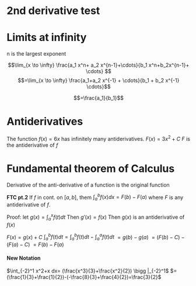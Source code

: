 
# 2nd derivative test


# Limits at infinity

n is the largest exponent

$$\lim_{x \to \infty} \frac{a_1 x^n+ a_2 x^{n-1}+\cdots}{b_1 x^n+b_2x^{n-1}+ \cdots}
$$
$$=\lim_{x \to \infty} \frac{a_1+a_2 x^{-1} + \cdots}{b_1 + b_2 x^{-1} \cdots}$$

$$=\frac{a_1}{b_1}$$

# Antiderivatives

The function $f(x)=6x$ has infinitely many antiderivatives.
$F(x)=3x^2+C$
$F$ is the antiderivative of $f$

# Fundamental theorem of Calculus
Derivative of the anti-derivative of a function is the original function


**FTC pt.2**
If $f$ in cont. on $[a,b]$, them $\int_{a}^{b} f(x) dx = F(b)-F(a)$ where $F$ is any antiderivative of $f$.

Proof:
let $g(x)=\int_a^x f(t) dt$
Then $g'(x)=f(x)$
Then $g(x)$ is an antiderivative of $f(x)$

$F(x)=g(x)+C$
$\int_{a}^{b} f(t) dt = \int_a^b f(t) dt - \int_a^a f(t) dt$
$=g(b)-g(a)$
$=(F(b)-C)-(F(a)-C)$
$=F(b)-F(a)$



#### New Notation


$\int_{-2}^1 x^2+x dx= (\frac{x^3}{3}+\frac{x^2}{2}) \bigg |_{-2}^1$
$=(\frac{1}{3}+\frac{1}{2})-(-\frac{8}{3}+\frac{4}{2})=\frac{3}{2}$

